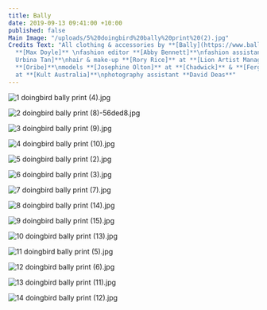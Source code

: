 ```yaml
---
title: Bally
date: 2019-09-13 09:41:00 +10:00
published: false
Main Image: "/uploads/5%20doingbird%20bally%20print%20(2).jpg"
Credits Text: "All clothing & accessories by **[Bally](https://www.bally.com.au/en_AU/home)**\n\nphotographs
  **[Max Doyle]** \nfashion editor **[Abby Bennett]**\nfashion assistant **[Miguel
  Urbina Tan]**\nhair & make-up **[Rory Rice]** at **[Lion Artist Management] using
  **[Oribe]**\nmodels **[Josephine Olton]** at **[Chadwick]** & **[Fergus Bailey]**
  at **[Kult Australia]**\nphotography assistant **David Deas**"
---
```


![1 doingbird bally print (4).jpg](/uploads/1%20doingbird%20bally%20print%20(4).jpg)

![2 doingbird bally print (8)-56ded8.jpg](/uploads/2%20doingbird%20bally%20print%20(8)-56ded8.jpg)

![3 doingbird bally print (9).jpg](/uploads/3%20doingbird%20bally%20print%20(9).jpg)

![4 doingbird bally print (10).jpg](/uploads/4%20doingbird%20bally%20print%20(10).jpg)

![5 doingbird bally print (2).jpg](/uploads/5%20doingbird%20bally%20print%20(2).jpg)

![6 doingbird bally print (3).jpg](/uploads/6%20doingbird%20bally%20print%20(3).jpg)

![7 doingbird bally print (7).jpg](/uploads/7%20doingbird%20bally%20print%20(7).jpg)

![8 doingbird bally print (14).jpg](/uploads/8%20doingbird%20bally%20print%20(14).jpg)

![9 doingbird bally print (15).jpg](/uploads/9%20doingbird%20bally%20print%20(15).jpg)

![10 doingbird bally print (13).jpg](/uploads/10%20doingbird%20bally%20print%20(13).jpg)

![11 doingbird bally print (5).jpg](/uploads/11%20doingbird%20bally%20print%20(5).jpg)

![12 doingbird bally print (6).jpg](/uploads/12%20doingbird%20bally%20print%20(6).jpg)

![13 doingbird bally print (11).jpg](/uploads/13%20doingbird%20bally%20print%20(11).jpg)

![14 doingbird bally print (12).jpg](/uploads/14%20doingbird%20bally%20print%20(12).jpg)


